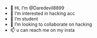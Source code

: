 - 👋 Hi, I’m @Daredevil8899
- 👀 I’m interested in hacking acc
- 🌱 I’m student
- 💞️ I’m looking to collaborate on hacking 
- 📫 u can reach me on my insta 


<!---
Daredevil8899/Daredevil8899 is a ✨ special ✨ repository because its `README.md` (this file) appears on your GitHub profile.
You can click the Preview link to take a look at your changes.
--->
